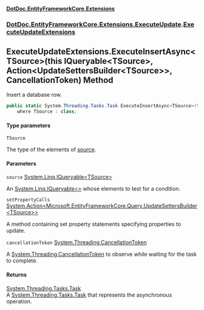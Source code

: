 #### [DotDoc\.EntityFrameworkCore\.Extensions](Home 'Home')
### [DotDoc\.EntityFrameworkCore\.Extensions\.ExecuteUpdate](DotDoc.EntityFrameworkCore.Extensions.ExecuteUpdate 'DotDoc\.EntityFrameworkCore\.Extensions\.ExecuteUpdate').[ExecuteUpdateExtensions](ExecuteUpdateExtensions 'DotDoc\.EntityFrameworkCore\.Extensions\.ExecuteUpdate\.ExecuteUpdateExtensions')

## ExecuteUpdateExtensions\.ExecuteInsertAsync\<TSource\>\(this IQueryable\<TSource\>, Action\<UpdateSettersBuilder\<TSource\>\>, CancellationToken\) Method

Insert a database row\.

```csharp
public static System.Threading.Tasks.Task ExecuteInsertAsync<TSource>(this System.Linq.IQueryable<TSource> source, System.Action<Microsoft.EntityFrameworkCore.Query.UpdateSettersBuilder<TSource>> setPropertyCalls, System.Threading.CancellationToken cancellationToken=default(System.Threading.CancellationToken))
    where TSource : class;
```
#### Type parameters

<a name='DotDoc.EntityFrameworkCore.Extensions.ExecuteUpdate.ExecuteUpdateExtensions.ExecuteInsertAsync_TSource_(thisSystem.Linq.IQueryable_TSource_,System.Action_Microsoft.EntityFrameworkCore.Query.UpdateSettersBuilder_TSource__,System.Threading.CancellationToken).TSource'></a>

`TSource`

The type of the elements of [source](ExecuteUpdateExtensions.ExecuteInsertAsync.9QIFSBTH9UBVFMAS62N4B1IYD#DotDoc.EntityFrameworkCore.Extensions.ExecuteUpdate.ExecuteUpdateExtensions.ExecuteInsertAsync_TSource_(thisSystem.Linq.IQueryable_TSource_,System.Action_Microsoft.EntityFrameworkCore.Query.UpdateSettersBuilder_TSource__,System.Threading.CancellationToken).source 'DotDoc\.EntityFrameworkCore\.Extensions\.ExecuteUpdate\.ExecuteUpdateExtensions\.ExecuteInsertAsync\<TSource\>\(this System\.Linq\.IQueryable\<TSource\>, System\.Action\<Microsoft\.EntityFrameworkCore\.Query\.UpdateSettersBuilder\<TSource\>\>, System\.Threading\.CancellationToken\)\.source')\.
#### Parameters

<a name='DotDoc.EntityFrameworkCore.Extensions.ExecuteUpdate.ExecuteUpdateExtensions.ExecuteInsertAsync_TSource_(thisSystem.Linq.IQueryable_TSource_,System.Action_Microsoft.EntityFrameworkCore.Query.UpdateSettersBuilder_TSource__,System.Threading.CancellationToken).source'></a>

`source` [System\.Linq\.IQueryable&lt;](https://learn.microsoft.com/en-us/dotnet/api/system.linq.iqueryable-1 'System\.Linq\.IQueryable\`1')[TSource](ExecuteUpdateExtensions.ExecuteInsertAsync.9QIFSBTH9UBVFMAS62N4B1IYD#DotDoc.EntityFrameworkCore.Extensions.ExecuteUpdate.ExecuteUpdateExtensions.ExecuteInsertAsync_TSource_(thisSystem.Linq.IQueryable_TSource_,System.Action_Microsoft.EntityFrameworkCore.Query.UpdateSettersBuilder_TSource__,System.Threading.CancellationToken).TSource 'DotDoc\.EntityFrameworkCore\.Extensions\.ExecuteUpdate\.ExecuteUpdateExtensions\.ExecuteInsertAsync\<TSource\>\(this System\.Linq\.IQueryable\<TSource\>, System\.Action\<Microsoft\.EntityFrameworkCore\.Query\.UpdateSettersBuilder\<TSource\>\>, System\.Threading\.CancellationToken\)\.TSource')[&gt;](https://learn.microsoft.com/en-us/dotnet/api/system.linq.iqueryable-1 'System\.Linq\.IQueryable\`1')

An [System\.Linq\.IQueryable&lt;&gt;](https://learn.microsoft.com/en-us/dotnet/api/system.linq.iqueryable-1 'System\.Linq\.IQueryable\`1') whose elements to test for a condition\.

<a name='DotDoc.EntityFrameworkCore.Extensions.ExecuteUpdate.ExecuteUpdateExtensions.ExecuteInsertAsync_TSource_(thisSystem.Linq.IQueryable_TSource_,System.Action_Microsoft.EntityFrameworkCore.Query.UpdateSettersBuilder_TSource__,System.Threading.CancellationToken).setPropertyCalls'></a>

`setPropertyCalls` [System\.Action&lt;](https://learn.microsoft.com/en-us/dotnet/api/system.action-1 'System\.Action\`1')[Microsoft\.EntityFrameworkCore\.Query\.UpdateSettersBuilder&lt;](https://learn.microsoft.com/en-us/dotnet/api/microsoft.entityframeworkcore.query.updatesettersbuilder-1 'Microsoft\.EntityFrameworkCore\.Query\.UpdateSettersBuilder\`1')[TSource](ExecuteUpdateExtensions.ExecuteInsertAsync.9QIFSBTH9UBVFMAS62N4B1IYD#DotDoc.EntityFrameworkCore.Extensions.ExecuteUpdate.ExecuteUpdateExtensions.ExecuteInsertAsync_TSource_(thisSystem.Linq.IQueryable_TSource_,System.Action_Microsoft.EntityFrameworkCore.Query.UpdateSettersBuilder_TSource__,System.Threading.CancellationToken).TSource 'DotDoc\.EntityFrameworkCore\.Extensions\.ExecuteUpdate\.ExecuteUpdateExtensions\.ExecuteInsertAsync\<TSource\>\(this System\.Linq\.IQueryable\<TSource\>, System\.Action\<Microsoft\.EntityFrameworkCore\.Query\.UpdateSettersBuilder\<TSource\>\>, System\.Threading\.CancellationToken\)\.TSource')[&gt;](https://learn.microsoft.com/en-us/dotnet/api/microsoft.entityframeworkcore.query.updatesettersbuilder-1 'Microsoft\.EntityFrameworkCore\.Query\.UpdateSettersBuilder\`1')[&gt;](https://learn.microsoft.com/en-us/dotnet/api/system.action-1 'System\.Action\`1')

A method containing set property statements specifying properties to update\.

<a name='DotDoc.EntityFrameworkCore.Extensions.ExecuteUpdate.ExecuteUpdateExtensions.ExecuteInsertAsync_TSource_(thisSystem.Linq.IQueryable_TSource_,System.Action_Microsoft.EntityFrameworkCore.Query.UpdateSettersBuilder_TSource__,System.Threading.CancellationToken).cancellationToken'></a>

`cancellationToken` [System\.Threading\.CancellationToken](https://learn.microsoft.com/en-us/dotnet/api/system.threading.cancellationtoken 'System\.Threading\.CancellationToken')

A [System\.Threading\.CancellationToken](https://learn.microsoft.com/en-us/dotnet/api/system.threading.cancellationtoken 'System\.Threading\.CancellationToken') to observe while waiting for the task to complete\.

#### Returns
[System\.Threading\.Tasks\.Task](https://learn.microsoft.com/en-us/dotnet/api/system.threading.tasks.task 'System\.Threading\.Tasks\.Task')  
A [System\.Threading\.Tasks\.Task](https://learn.microsoft.com/en-us/dotnet/api/system.threading.tasks.task 'System\.Threading\.Tasks\.Task') that represents the asynchronous operation\.